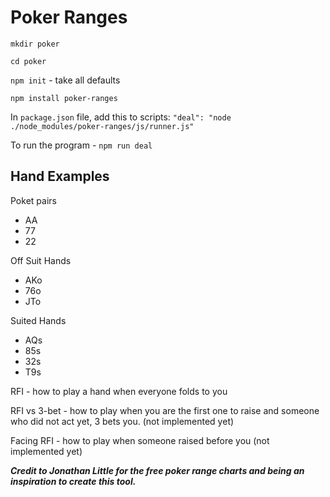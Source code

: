 # Poker Ranges

`mkdir poker`

`cd poker`

`npm init` - take all defaults

`npm install poker-ranges`

In `package.json` file, add this to scripts: `"deal": "node ./node_modules/poker-ranges/js/runner.js"`

To run the program - `npm run deal`

## Hand Examples
Poket pairs
* AA
* 77
* 22

Off Suit Hands
* AKo
* 76o
* JTo

Suited Hands
* AQs
* 85s
* 32s
* T9s

RFI - how to play a hand when everyone folds to you

RFI vs 3-bet - how to play when you are the first one to raise and someone who did not act yet, 3 bets you. (not implemented yet)

Facing RFI - how to play when someone raised before you (not implemented yet)

***Credit to Jonathan Little for the free poker range charts and being an inspiration to create this tool.***